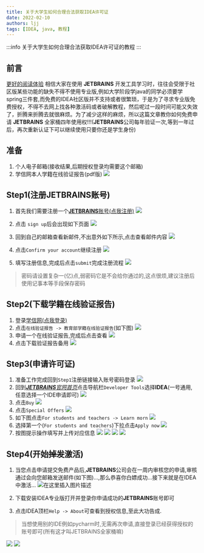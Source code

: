 ```yaml
---
title: 关于大学生如何合理合法获取IDEA许可证
date: 2022-02-10
authors: ljj
tags: [IDEA, java, 教程]
---
```

<!-- truncate -->

:::info
关于大学生如何合理合法获取IDEA许可证的教程
:::

## 前言
[更好的阅读体验](https://twopair.cn)
相信大家在使用 **JETBRAINS** 开发工具学习时，往往会受限于社区版某些功能的缺失不得不使用专业版,例如大学阶段学java的同学必须要学spring三件套,而免费的IDEA社区版并不支持或者很繁琐，于是为了寻求专业版免费授权，不得不去网上找各种激活码或者破解教程，然后呢过一段时间可能又失效了，折腾来折腾去就很麻烦。为了减少这样的麻烦，所以这篇文章教你如何免费申请 **JETBRAINS** 全家桶四年使用权!!!(**JETBRAINS**公司每年验证一次,等到一年过后，再次重新认证下可以继续使用只要你还是学生身份)


## 准备
1. 个人电子邮箱(接收结果,后期授权登录均需要这个邮箱)
2. 学信网本人学籍在线验证报告(pdf版)
![](https://img-blog.csdnimg.cn/img_convert/34b2d8cee4fc184d2a8d2707c4e297de.png)

## Step1(注册JETBRAINS账号)
1. 首先我们需要注册一个[**JETBRAINS**账号(点我注册)](https://account.jetbrains.com/login)
![](https://img-blog.csdnimg.cn/img_convert/aa65073c8ef200e79856650fdbb5bced.png)

2. 点击 `sign up`后会出现如下页面
![](https://img-blog.csdnimg.cn/img_convert/47db93561270cb28e0416529c2c09da4.png)
3. 回到自己的邮箱查看新邮件,不出意外如下所示,点击查看邮件内容
![](https://img-blog.csdnimg.cn/img_convert/f78fe53e7655ffe9ff57a5dd08877ba9.png)
4. 点击`Confirm your account`继续注册
![](https://img-blog.csdnimg.cn/img_convert/32c15063a7efbf068d4dcf9a561c25e3.png)
5. 填写注册信息,完成后点击`submit`完成注册流程
![](https://img-blog.csdnimg.cn/img_convert/3a868e99d821022e1484010f86867262.png)
> 密码请设置复杂一(亿)点,弱密码它是不会给你通过的,这点很烦,建议注册后使用记事本等手段保存密码

## Step2(下载学籍在线验证报告)
1. 登录[学信网(点我登录)](https://my.chsi.com.cn/archive/index.jsp)
2. 点击`在线验证报告 -> 教育部学籍在线验证报告`(如下图)
![](https://img-blog.csdnimg.cn/img_convert/097387481492262979044369733adc7d.png)
3. 申请一个在线验证报告,完成后点击查看
![](https://img-blog.csdnimg.cn/img_convert/da150010007a5130dc8a6d18e3d6b9a1.png)
4. 点击下载验证报告备用
![](https://img-blog.csdnimg.cn/img_convert/b9c2fc328e62f3244b954a45d1c1bb3f.png)

## Step3(申请许可证)
1. 准备工作完成回到`Step1`注册链接输入账号密码登录
![](https://img-blog.csdnimg.cn/img_convert/9f1fbf835ff3d44aa4ff8f9fb9886c61.png)
1. 回到[***JETBRAINS**官网首页*](https://www.jetbrains.com/)点击导航栏`Developer Tools`选择**IDEA**(一号通用,任意选择一个IDE申请即可)
![](https://img-blog.csdnimg.cn/img_convert/dbaf2f068140cd72dc4e624f22b61457.png)
3. 点击`Buy`
![](https://img-blog.csdnimg.cn/img_convert/0e12be05e3cae7141e2cb4a235a1fc33.png)
4. 点击`Special Offers`
![](https://img-blog.csdnimg.cn/img_convert/8d9f5707c08ff99c7869f966ccc03592.png)
5. 如下图点击`For students and teachers -> Learn morn`
![](https://img-blog.csdnimg.cn/img_convert/78a588dac944f3e6f5235bf24eb50fab.png)
6. 选择第一个(`For students and teachers`)下拉点击`Apply now`
![](https://img-blog.csdnimg.cn/img_convert/834458346a3d4cb5cd01ead95c2d4276.png)
7. 按图提示操作填写并上传对应信息
![](https://img-blog.csdnimg.cn/img_convert/175a29afb3aca4fe610a5cb696d8ce3b.png)
![](https://img-blog.csdnimg.cn/img_convert/747467ba9e1fa872ceca5a85c4301c00.png)
![](https://img-blog.csdnimg.cn/img_convert/a4aa3c5112e0219baf05102962942107.png)
![](https://img-blog.csdnimg.cn/img_convert/483726490d978e7a88acccf94dc39cf2.png)

## Step4(开始~~掉发~~激活)
1. 当您点击申请提交免费产品后,****JETBRAINS****公司会在一周内审核您的申请,审核通过会向您邮箱发送邮件(如下图)...,那么恭喜你白嫖成功...接下来就是在IDEA中激活...
![在这里插入图片描述](https://img-blog.csdnimg.cn/089f6398cd814758ad6ae253e894f949.png?x-oss-process=image/watermark,type_d3F5LXplbmhlaQ,shadow_50,text_Q1NETiBAbGpqdHBjbg==,size_20,color_FFFFFF,t_70,g_se,x_16#pic_center)

2. 下载安装IDEA专业版打开并登录你申请成功的**JETBRAINS**账号即可
3. 点击IDEA顶栏``Help -> About``可查看到授权信息,至此大功告成.
> 当想使用别的IDE例如pycharm时,无需再次申请,直接登录已经获得授权的账号即可(所有这才叫JETBRAINS全家桶嘛)

![](https://img-blog.csdnimg.cn/img_convert/531d1b4b9915a6b19b5d48895c9dac8c.png)
![](https://img-blog.csdnimg.cn/img_convert/0ff2a79144475f24937f327198a18352.png)
